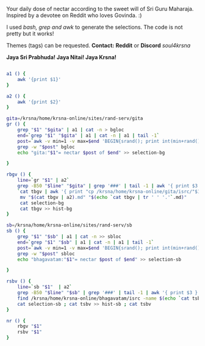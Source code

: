 <!--
.. title: About
.. slug: about
.. date: 2019-08-12 16:30:51 UTC-04:00
.. tags: 
.. category: 
.. link: 
.. description: 
.. type: text
-->

Your daily dose of nectar according to the sweet will of Sri Guru Maharaja.
Inspired by a devotee on Reddit who loves Govinda. :) 

I used *bash, grep and awk* to generate the selections.
The code is not pretty but it works!

Themes (tags) can be requested.
**Contact:** __Reddit__ or __Discord__ *soul4krsna*

**Jaya Sri Prabhuda! Jaya Nitai! Jaya Krsna!**

```bash

a1 () {
    awk '{print $1}'
}

a2 () {
    awk '{print $2}'
}

gita=/krsna/home/krsna-online/sites/rand-serv/gita
gr () {
    grep "$1" "$gita" | a1 | cat -n > bgloc
    end=`grep "$1" "$gita" | a1 | cat -n | a1 | tail -1`
    post=`awk -v min=1 -v max=$end 'BEGIN{srand(); print int(min+rand()*(max-min+1))}'`
    grep -w "$post" bgloc
    echo "gita:"$1"= nectar $post of $end" >> selection-bg 

}

rbgv () {
    line=`gr "$1" | a2`
    grep -B50 "$line" "$gita" | grep '###' | tail -1 | awk '{ print $3 }' | tr '.' ' '> tbgv
    `cat tbgv | awk '{ print "cp /krsna/home/krsna-online/gita/isrc/"$1"/src/"$2".md"}'` "$PWD/"
     mv "$(cat tbgv | a2).md" "$(echo `cat tbgv | tr ' ' '.'`.md)"
     cat selection-bg
     cat tbgv >> hist-bg
}

sb=/krsna/home/krsna-online/sites/rand-serv/sb
sb () {
    grep "$1" "$sb" | a1 | cat -n >> sbloc
    end=`grep "$1" "$sb" | a1 | cat -n | a1 | tail -1`
    post=`awk -v min=1 -v max=$end 'BEGIN{srand(); print int(min+rand()*(max-min+1))}'`
    grep -w "$post" sbloc
    echo "bhagavatam:"$1"= nectar $post of $end" >> selection-sb

}

rsbv () {
    line=`sb "$1"  | a2`
    grep -B50 "$line" "$sb" | grep '###' | tail -1 | awk '{ print $3 }' > tsbv
    find /krsna/home/krsna-online/bhagavatam/isrc -name $(echo `cat tsbv`.md) -exec cp {} $PWD \; 
    cat selection-sb ; cat tsbv >> hist-sb ; cat tsbv
}

nr () {
	rbgv "$1"
	rsbv "$1"
}

```

